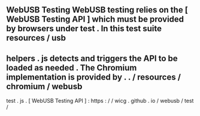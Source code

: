 #
WebUSB
Testing
WebUSB
testing
relies
on
the
[
WebUSB
Testing
API
]
which
must
be
provided
by
browsers
under
test
.
In
this
test
suite
resources
/
usb
-
helpers
.
js
detects
and
triggers
the
API
to
be
loaded
as
needed
.
The
Chromium
implementation
is
provided
by
.
.
/
resources
/
chromium
/
webusb
-
test
.
js
.
[
WebUSB
Testing
API
]
:
https
:
/
/
wicg
.
github
.
io
/
webusb
/
test
/
